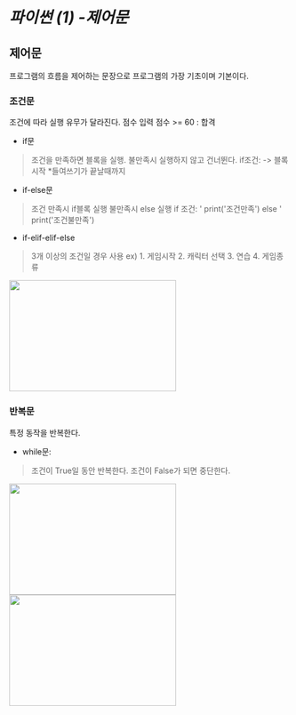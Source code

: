 # _파이썬 (1) -제어문_
## 제어문

프로그램의 흐름을 제어하는 문장으로 프로그램의 가장 기초이며 기본이다.

### 조건문
조건에 따라 실행 유무가 달라진다.
점수 입력
점수 >= 60 : 합격

- if문
> 조건을 만족하면 블록을 실행.
	불만족시 실행하지 않고 건너뛴다.
if조건: -> 블록 시작
*들여쓰기가 끝날때까지

- if-else문
> 조건 만족시 if블록 실행
	불만족시 else 실행
if 조건:
'   print('조건만족')
else
'   print('조건불만족')

- if-elif-elif-else
 >3개 이상의 조건일 경우 사용
ex) 1. 게임시작 2. 캐릭터 선택 3. 연습 4. 게임종류
 <img src="https://theorydb.github.io/assets/img/Blog/Python/2021-05-31-Python-2-if.png" width="300" height="200">

### 반복문

특정 동작을 반복한다.
- while문:
>조건이 True일 동안 반복한다.
>조건이 False가 되면 중단한다.
<img src="https://theorydb.github.io/assets/img/Blog/Python/2021-05-31-Python-2-while.png" width="300" height="200">
<img src="https://theorydb.github.io/assets/img/Blog/Python/2021-05-31-Python-2-while2.png" width="300" height="200">